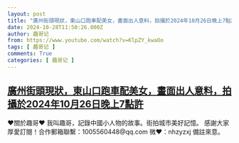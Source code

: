 ```yaml
---
layout: post
title: "廣州街頭現狀，東山口跑車配美女，畫面出人意料，拍攝於2024年10月26日晚上7點許"
date: 2024-10-28T11:50:26.000Z
author: 趣哥记
from: https://www.youtube.com/watch?v=KlpZY_kwaOo
tags: [ 趣哥记 ]
comments: True
categories: [ 趣哥记 ]
---
```

<!--1730116226000-->
[廣州街頭現狀，東山口跑車配美女，畫面出人意料，拍攝於2024年10月26日晚上7點許](https://www.youtube.com/watch?v=KlpZY_kwaOo)
------

<div>
♥關於趣哥♥  我叫趣哥，記錄中國小人物的故事。街拍城市美好記憶。  感謝大家厚愛訂閱！合作郵箱聯繫：1005560448@qq.com 微❤：nhzyzxj 備註來意。
</div>
